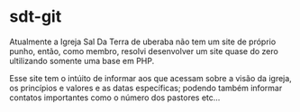 # sdt-git
 Atualmente a Igreja Sal Da Terra de uberaba não tem um site de próprio punho, então, como membro, resolvi desenvolver um site quase do zero ultilizando somente uma base em PHP.
 
 Esse site tem o intúito de informar aos que acessam sobre a visão da igreja, os princípios e valores e as datas específicas; podendo também informar contatos importantes como o número dos pastores etc...
